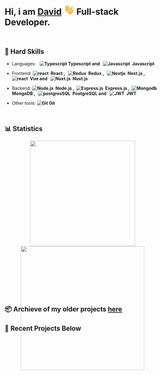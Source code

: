 #  Hi, i am [David][website] <img src="https://raw.githubusercontent.com/ABSphreak/ABSphreak/master/gifs/Hi.gif" width="35px"> Full-stack Developer.
  <br />

## :wrench: Hard Skills

<ul>
<li>
  <p><span style={color:'orange'} >Languages: &nbsp;</span>
<strong>
<img alt="Typescript" width="26px" src="https://raw.githubusercontent.com/davi38/davi38/main/images/ts.png" /> Typescript and &nbsp;
<img alt="Javascript" width="26px" src="https://raw.githubusercontent.com/davi38/davi38/main/images/javascript.png" /> &nbsp;Javascript
</strong>
</p>
</li>
<li>

<p>

Frontend:
<strong>
<img alt="react" width="26px" src="https://raw.githubusercontent.com/davi38/davi38/main/images/react.png" />&nbsp; React , &nbsp;
<img alt="Redux" width="26px" src="https://raw.githubusercontent.com/davi38/davi38/main/images/redux.png" />&nbsp; Redux , &nbsp;
  <img alt="Nextjs" width="26px" src="https://raw.githubusercontent.com/davi38/davi38/main/images/next_logo.png" /> &nbsp;Next.js ,&nbsp;
<img alt="react" width="26px" src="https://raw.githubusercontent.com/davi38/davi38/main/images/vue.png" />&nbsp; Vue and &nbsp;
<img alt="Nuxt.js" width="26px" src="https://raw.githubusercontent.com/davi38/davi38/main/images/nuxt.png" /> &nbsp;Nuxt.js
</strong>
</p>
</li>
<li>
    <p>
Backend:
      <strong>
        <img alt="Node.js" width="26px" src="https://raw.githubusercontent.com/davi38/davi38/main/images/nodejs.png" />&nbsp; Node.js ,&nbsp;
        <img alt="Express.js" width="26px" src="https://raw.githubusercontent.com/davi38/davi38/main/images/express.png" />&nbsp; Express.js ,&nbsp;
        <img alt="Mongodb" width="26px" src="https://raw.githubusercontent.com/davi38/davi38/main/images/mongodb.png" />&nbsp; MongoDB , &nbsp;
        <img alt="postgresSQL" width="26px" src="https://raw.githubusercontent.com/davi38/davi38/main/images/postgresSQL.png" />&nbsp; PostgreSQL and &nbsp;
        <img alt="JWT" width="26px" src="https://raw.githubusercontent.com/davi38/davi38/main/images/jwt.png" /> &nbsp;JWT
      </strong>
    </p>
</li>

<li>
  <p>
Other tools:
  <strong>
      <img alt="Git" width="26px" src="https://raw.githubusercontent.com/davi38/davi38/main/images/git.png" /> Git
  </strong>
  </p>
</li>
</ul>
<!-- <img align="left" alt="Django" width="26px" src="https://raw.githubusercontent.com/davi38/davi38/main/images/django.png" />
<img align="left" alt="Python" width="26px" src="https://raw.githubusercontent.com/davi38/davi38/main/images/python.png" />
<img align="left" alt="Flutter" width="26px" src="https://raw.githubusercontent.com/davi38/davi38/main/images/flutter.png" /> -->

<br />

## 📊 Statistics

  <div align="center" style="height:500px;margin:0" >
  <img align="center" width="340px" height="340px" src="https://github-readme-stats.vercel.app/api/top-langs/?username=davi38&hide_border=true&langs_count=10&theme=radical&layout=compact" />
  <img align="center" width="400px" height="400px" src="https://github-readme-streak-stats.herokuapp.com?user=davi38&theme=radical&hide_border=true&date_format=j%20M%5B%20Y%5D" />
  </div>

## :package: Archieve of my older projects [here][archive]

## 📱 Recent Projects Below

</div>

[website]: https://davi38.github.io/
[archive]: https://github.com/Davi-Archive
